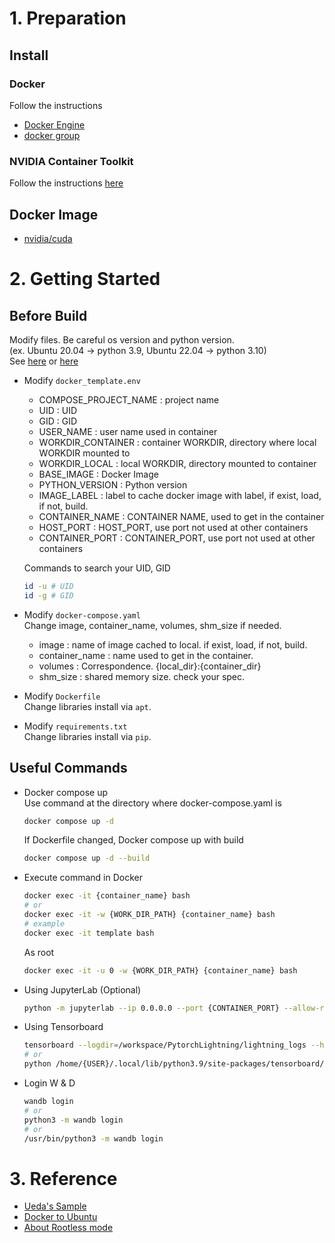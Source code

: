 # 1. Preparation
## Install
### Docker
Follow the instructions
- [Docker Engine](https://docs.docker.com/engine/install/ubuntu/)
- [docker group](https://docs.docker.com/engine/install/linux-postinstall/)

### NVIDIA Container Toolkit
Follow the instructions [here](https://docs.nvidia.com/datacenter/cloud-native/container-toolkit/latest/install-guide.html)

## Docker Image
- [nvidia/cuda](https://hub.docker.com/r/nvidia/cuda/tags?page=1&ordering=-name)

# 2. Getting Started
## Before Build
Modify files. Be careful os version and python version. \
(ex. Ubuntu 20.04 -> python 3.9, Ubuntu 22.04 -> python 3.10) \
See [here](https://vegastack.com/tutorials/how-to-install-python-3-9-on-ubuntu-22-04/) or [here](https://qiita.com/murakami77/items/b612734ff209cbb22afb)

- Modify `docker_template.env`
  - COMPOSE_PROJECT_NAME : project name
  - UID : UID
  - GID : GID
  - USER_NAME : user name used in container
  - WORKDIR_CONTAINER : container WORKDIR, directory where local WORKDIR mounted to
  - WORKDIR_LOCAL : local WORKDIR, directory mounted to container
  - BASE_IMAGE : Docker Image
  - PYTHON_VERSION : Python version
  - IMAGE_LABEL : label to cache docker image with label, if exist, load, if not, build.
  - CONTAINER_NAME : CONTAINER NAME, used to get in the container
  - HOST_PORT : HOST_PORT, use port not used at other containers
  - CONTAINER_PORT : CONTAINER_PORT, use port not used at other containers
  
  Commands to search your UID, GID
  ```bash
  id -u # UID
  id -g # GID
  ```


- Modify `docker-compose.yaml` \
  Change image, container_name, volumes, shm_size if needed.
  - image : name of image cached to local. if exist, load, if not, build.
  - container_name : name used to get in the container.
  - volumes : Correspondence. {local_dir}:{container_dir}
  - shm_size : shared memory size. check your spec.


- Modify `Dockerfile` \
  Change libraries install via `apt`.


- Modify `requirements.txt` \
  Change libraries install via `pip`.


## Useful Commands

- Docker compose up \
  Use command at the directory where docker-compose.yaml is
  ```bash
  docker compose up -d
  ```
  
  If Dockerfile changed, Docker compose up with build
  ```bash
  docker compose up -d --build
  ```

- Execute command in Docker
  ```bash
  docker exec -it {container_name} bash
  # or
  docker exec -it -w {WORK_DIR_PATH} {container_name} bash
  # example
  docker exec -it template bash
  ```

  As root
  ```bash
  docker exec -it -u 0 -w {WORK_DIR_PATH} {container_name} bash
  ```

- Using JupyterLab (Optional)
  ```bash
  python -m jupyterlab --ip 0.0.0.0 --port {CONTAINER_PORT} --allow-root
  ```

- Using Tensorboard
  ```bash
  tensorboard --logdir=/workspace/PytorchLightning/lightning_logs --host=0.0.0.0 --port={CONTAINER_PORT}
  # or
  python /home/{USER}/.local/lib/python3.9/site-packages/tensorboard/main.py --logdir=/workspace/PytorchLightning/lightning_logs --host=0.0.0.0 --port={CONTAINER_PORT}
  ```

- Login W & D
  ```bash
  wandb login
  # or
  python3 -m wandb login
  # or
  /usr/bin/python3 -m wandb login
  ```

# 3. Reference
- [Ueda's Sample](https://github.com/sh1027/docker_pytorch)
- [Docker to Ubuntu](https://zenn.dev/usagi1975/articles/2022-09-05-000000_docker_gpu)
- [About Rootless mode](https://qiita.com/boocsan/items/781ae06fa4ac4291ba97)
